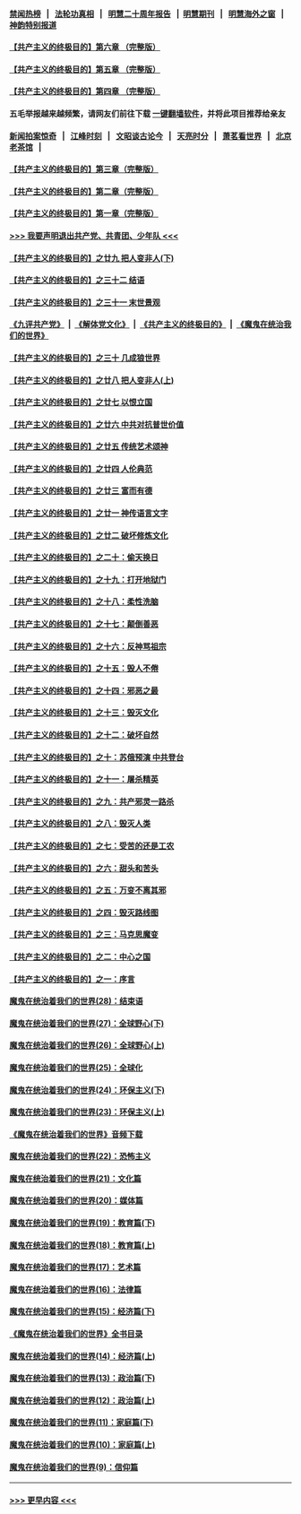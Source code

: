 #### [禁闻热榜](热点新闻.md?=0)  &nbsp;&nbsp;|&nbsp;&nbsp; [法轮功真相](https://github.com/gfw-breaker/truth/blob/master/README.md?=0) &nbsp;&nbsp;|&nbsp;&nbsp; [明慧二十周年报告](https://github.com/gfw-breaker/mh-reports/blob/master/README.md?=0) &nbsp;&nbsp;|&nbsp;&nbsp;[明慧期刊](https://github.com/gfw-breaker/mh-qikan) &nbsp;&nbsp;|&nbsp;&nbsp; [明慧海外之窗](https://github.com/gfw-breaker/mh-news/blob/master/README.md?=0) &nbsp;&nbsp;|&nbsp;&nbsp; [神韵特别报道](https://github.com/gfw-breaker/mh-news/blob/master/shenyun.md?=0)
#### [【共产主义的终极目的】第六章 （完整版）](../pages/nsc422/n11428913.md?t=02290731) 
#### [【共产主义的终极目的】第五章 （完整版）](../pages/nsc422/n11428912.md?t=02290731) 
#### [【共产主义的终极目的】第四章 （完整版）](../pages/nsc422/n11428907.md?t=02290731) 
#### 五毛举报越来越频繁，请网友们前往下载 [一键翻墙软件](https://github.com/gfw-breaker/ssr-accounts)，并将此项目推荐给亲友
#### [新闻拍案惊奇](https://github.com/gfw-breaker/banned-news/blob/master/pages/link4.md) &nbsp;&nbsp;|&nbsp;&nbsp; [江峰时刻](https://github.com/gfw-breaker/banned-news/blob/master/pages/link4.md) &nbsp;&nbsp;|&nbsp;&nbsp; [文昭谈古论今](https://github.com/gfw-breaker/banned-news/blob/master/pages/link4.md) &nbsp;&nbsp;|&nbsp;&nbsp; [天亮时分](https://github.com/gfw-breaker/banned-news/blob/master/pages/link4.md) &nbsp;&nbsp;|&nbsp;&nbsp; [萧茗看世界](https://github.com/gfw-breaker/banned-news/blob/master/pages/link4.md) &nbsp;&nbsp;|&nbsp;&nbsp; [北京老茶馆](https://github.com/gfw-breaker/banned-news/blob/master/pages/link4.md) &nbsp;&nbsp;|&nbsp;&nbsp; 
#### [【共产主义的终极目的】第三章（完整版）](../pages/nsc422/n11428848.md?t=02290731) 
#### [【共产主义的终极目的】第二章（完整版）](../pages/nsc422/n11428831.md?t=02290731) 
#### [【共产主义的终极目的】第一章（完整版）](../pages/nsc422/n11417651.md?t=02290731) 
#### [>>> 我要声明退出共产党、共青团、少年队 <<<](https://github.com/begood0513/goodnews/blob/master/quit/letter.md) 
#### [【共产主义的终极目的】之廿九 把人变非人(下)](../pages/nsc422/n11344140.md?t=02290731) 
#### [【共产主义的终极目的】之三十二 结语](../pages/nsc422/n11360535.md?t=02290731) 
#### [【共产主义的终极目的】之三十一 末世景观](../pages/nsc422/n11351129.md?t=02290731) 
#### [《九评共产党》](https://github.com/begood0513/9ping.md/blob/master/README.md) &nbsp;|&nbsp; [《解体党文化》](../../../../jtdwh.md/blob/master/README.md)  &nbsp;|&nbsp; [《共产主义的终极目的》](../../../../gczydzjmd.md/blob/master/README.md) &nbsp;|&nbsp; [《魔鬼在统治我们的世界》](../../../../mgztzwmdsj.md/blob/master/README.md) 
#### [【共产主义的终极目的】之三十 几成狼世界](../pages/nsc422/n11348280.md?t=02290731) 
#### [【共产主义的终极目的】之廿八 把人变非人(上)](../pages/nsc422/n11340492.md?t=02290731) 
#### [【共产主义的终极目的】之廿七 以恨立国](../pages/nsc422/n11336944.md?t=02290731) 
#### [【共产主义的终极目的】之廿六 中共对抗普世价值](../pages/nsc422/n11324785.md?t=02290731) 
#### [【共产主义的终极目的】之廿五 传统艺术颂神](../pages/nsc422/n11296396.md?t=02290731) 
#### [【共产主义的终极目的】之廿四 人伦典范](../pages/nsc422/n11296397.md?t=02290731) 
#### [【共产主义的终极目的】之廿三 富而有德](../pages/nsc422/n11283598.md?t=02290731) 
#### [【共产主义的终极目的】之廿一 神传语言文字](../pages/nsc422/n11263265.md?t=02290731) 
#### [【共产主义的终极目的】之廿二 破坏修炼文化](../pages/nsc422/n11245728.md?t=02290731) 
#### [【共产主义的终极目的】之二十：偷天换日](../pages/nsc422/n11238846.md?t=02290731) 
#### [【共产主义的终极目的】之十九：打开地狱门](../pages/nsc422/n11206376.md?t=02290731) 
#### [【共产主义的终极目的】之十八：柔性洗脑](../pages/nsc422/n11199994.md?t=02290731) 
#### [【共产主义的终极目的】之十七：颠倒善恶](../pages/nsc422/n11179782.md?t=02290731) 
#### [【共产主义的终极目的】之十六：反神骂祖宗](../pages/nsc422/n11166798.md?t=02290731) 
#### [【共产主义的终极目的】之十五：毁人不倦](../pages/nsc422/n11166792.md?t=02290731) 
#### [【共产主义的终极目的】之十四：邪恶之最](../pages/nsc422/n11150249.md?t=02290731) 
#### [【共产主义的终极目的】之十三：毁灭文化](../pages/nsc422/n11135227.md?t=02290731) 
#### [【共产主义的终极目的】之十二：破坏自然](../pages/nsc422/n11135214.md?t=02290731) 
#### [【共产主义的终极目的】之十：苏俄预演 中共登台](../pages/nsc422/n11118424.md?t=02290731) 
#### [【共产主义的终极目的】之十一：屠杀精英](../pages/nsc422/n11118442.md?t=02290731) 
#### [【共产主义的终极目的】之九：共产邪灵一路杀](../pages/nsc422/n11114139.md?t=02290731) 
#### [【共产主义的终极目的】之八：毁灭人类](../pages/nsc422/n11108503.md?t=02290731) 
#### [【共产主义的终极目的】之七：受苦的还是工农](../pages/nsc422/n11101809.md?t=02290731) 
#### [【共产主义的终极目的】之六：甜头和苦头](../pages/nsc422/n11096971.md?t=02290731) 
#### [【共产主义的终极目的】之五：万变不离其邪](../pages/nsc422/n11091285.md?t=02290731) 
#### [【共产主义的终极目的】之四：毁灭路线图](../pages/nsc422/n11086284.md?t=02290731) 
#### [【共产主义的终极目的】之三：马克思魔变](../pages/nsc422/n11061941.md?t=02290731) 
#### [【共产主义的终极目的】之二：中心之国](../pages/nsc422/n11047728.md?t=02290731) 
#### [【共产主义的终极目的】之一：序言](../pages/nsc422/n11086077.md?t=02290731) 
#### [魔鬼在统治着我们的世界(28)：结束语](../pages/nsc422/n10936246.md?t=02290731) 
#### [魔鬼在统治着我们的世界(27)：全球野心(下)](../pages/nsc422/n10928319.md?t=02290731) 
#### [魔鬼在统治着我们的世界(26)：全球野心(上)](../pages/nsc422/n10900318.md?t=02290731) 
#### [魔鬼在统治着我们的世界(25)：全球化](../pages/nsc422/n10788205.md?t=02290731) 
#### [魔鬼在统治着我们的世界(24)：环保主义(下)](../pages/nsc422/n10695307.md?t=02290731) 
#### [魔鬼在统治着我们的世界(23)：环保主义(上)](../pages/nsc422/n10688613.md?t=02290731) 
#### [《魔鬼在统治着我们的世界》音频下载](../pages/nsc422/n10635553.md?t=02290731) 
#### [魔鬼在统治着我们的世界(22)：恐怖主义](../pages/nsc422/n10614727.md?t=02290731) 
#### [魔鬼在统治着我们的世界(21)：文化篇](../pages/nsc422/n10597706.md?t=02290731) 
#### [魔鬼在统治着我们的世界(20)：媒体篇](../pages/nsc422/n10586579.md?t=02290731) 
#### [魔鬼在统治着我们的世界(19)：教育篇(下)](../pages/nsc422/n10564808.md?t=02290731) 
#### [魔鬼在统治着我们的世界(18)：教育篇(上)](../pages/nsc422/n10526970.md?t=02290731) 
#### [魔鬼在统治着我们的世界(17)：艺术篇](../pages/nsc422/n10499093.md?t=02290731) 
#### [魔鬼在统治着我们的世界(16)：法律篇](../pages/nsc422/n10485969.md?t=02290731) 
#### [魔鬼在统治着我们的世界(15)：经济篇(下)](../pages/nsc422/n10469975.md?t=02290731) 
#### [《魔鬼在统治着我们的世界》全书目录](../pages/nsc422/n10464261.md?t=02290731) 
#### [魔鬼在统治着我们的世界(14)：经济篇(上)](../pages/nsc422/n10457370.md?t=02290731) 
#### [魔鬼在统治着我们的世界(13)：政治篇(下)](../pages/nsc422/n10448270.md?t=02290731) 
#### [魔鬼在统治着我们的世界(12)：政治篇(上)](../pages/nsc422/n10444576.md?t=02290731) 
#### [魔鬼在统治着我们的世界(11)：家庭篇(下)](../pages/nsc422/n10440961.md?t=02290731) 
#### [魔鬼在统治着我们的世界(10)：家庭篇(上)](../pages/nsc422/n10435448.md?t=02290731) 
#### [魔鬼在统治着我们的世界(9)：信仰篇](../pages/nsc422/n10432159.md?t=02290731) 

----
#### [ >>> 更早内容 <<< ](../indexes/nsc422-earlier.md)
